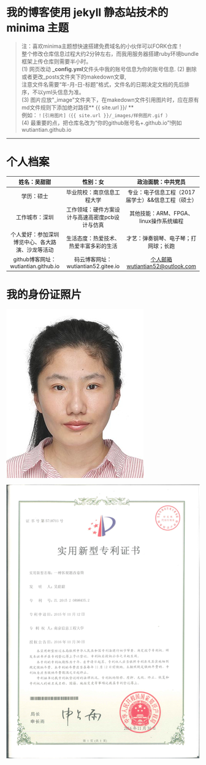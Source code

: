 # 我的博客使用 jekyll 静态站技术的 minima 主题

> 注：喜欢minima主题想快速搭建免费域名的小伙伴可以FORK仓库！  
整个修改仓库信息过程大约2分钟左右，而我用服务器搭建ruby环境bundle框架上传仓库则需要半小时。  
(1) 网页改动 **_config.yml**文件头中我的账号信息为你的账号信息.
(2) 删除或者更改_posts文件夹下的makedown文章,  
注意文件名需要“年-月-日-标题”格式，文件名的日期决定文档的先后排序，不以yml头信息为准。  
(3) 图片应放"_image"文件夹下，在makedown文件引用图片时，应在原有md文件规则下添加绝对路径** {{ site.url }}/ **  
例如：``` ！[引用图片]（{{ site.url }}/_images/样例图片.gif ） ```  
(4) 最重要的点，把仓库名改为“你的github账号名+.github.io”!例如wutiantian.github.io  

---

# 个人档案
|姓名：吴甜甜 |性别：女|政治面貌：中共党员| 
|:---: | :---: | :---:|  
|学历：硕士|毕业院校：南京信息工程大学|专业：电子信息工程（2017届学士）&&信息工程（硕士）| 
|工作城市：深圳|工作领域：硬件方案设计与高速高密度pcb设计与仿真 | 其他技能：ARM、FPGA、linux操作系统编程|
|个人爱好：参加深圳博览中心、各大路演、沙龙等活动|生活态度：热爱技术、热爱丰富多彩的生活 |才艺：弹奏钢琴、电子琴；打网球；长跑 |
|github博客网址：wutiantian.github.io|码云博客网址：wutiantian52.gitee.io|个人邮箱wutiantian52@outlook.com|

# 我的身份证照片  
![引用图片](_images/photo.jpg)

![引用图片](_images/专利_一种客观题改卷筒（证书）扫描件.jpg)